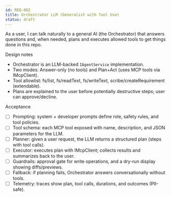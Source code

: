 ```yaml
---
id: REQ-002
title: Orchestrator LLM (Generalist with Tool Use)
status: draft
---
```

As a user, I can talk naturally to a general AI (the Orchestrator) that answers questions and, when needed, plans and executes allowed tools to get things done in this repo.

Design notes
- Orchestrator is an LLM-backed `IAgentService` implementation.
- Two modes: Answer-only (no tools) and Plan+Act (uses MCP tools via IMcpClient).
- Tool allowlist: fs/list, fs/readText, fs/writeText, scribe/createRequirement (extendable).
- Plans are explained to the user before potentially destructive steps; user can approve/decline.

Acceptance
- [ ] Prompting: system + developer prompts define role, safety rules, and tool policies.
- [ ] Tool schema: each MCP tool exposed with name, description, and JSON parameters for the LLM.
- [ ] Planner: given a user request, the LLM returns a structured plan (steps with tool calls).
- [ ] Executor: executes plan with IMcpClient; collects results and summarizes back to the user.
- [ ] Guardrails: approval gate for write operations, and a dry-run display showing diffs/previews.
- [ ] Fallback: if planning fails, Orchestrator answers conversationally without tools.
- [ ] Telemetry: traces show plan, tool calls, durations, and outcomes (PII-safe).
